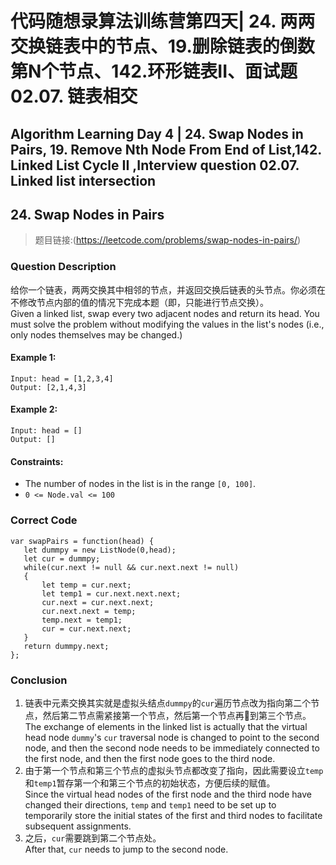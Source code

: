 
# 代码随想录算法训练营第四天| 24. 两两交换链表中的节点、19.删除链表的倒数第N个节点、142.环形链表II、面试题 02.07. 链表相交
## Algorithm Learning Day 4 | 24. Swap Nodes in Pairs, 19. Remove Nth Node From End of List,142. Linked List Cycle II ,Interview question 02.07. Linked list intersection


## 24. Swap Nodes in Pairs
> 题目链接:(https://leetcode.com/problems/swap-nodes-in-pairs/)

### Question Description
给你一个链表，两两交换其中相邻的节点，并返回交换后链表的头节点。你必须在不修改节点内部的值的情况下完成本题（即，只能进行节点交换）。<br>
Given a linked list, swap every two adjacent nodes and return its head. You must solve the problem without modifying the values in the list's nodes (i.e., only nodes themselves may be changed.)

#### Example 1:
```
Input: head = [1,2,3,4]
Output: [2,1,4,3]
```
#### Example 2:
```
Input: head = []
Output: []
```
#### Constraints:
- The number of nodes in the list is in the range `[0, 100]`.
- `0 <= Node.val <= 100`

### Correct Code
```
var swapPairs = function(head) {
   let dummpy = new ListNode(0,head);
   let cur = dummpy;
   while(cur.next != null && cur.next.next != null)
   {
       let temp = cur.next;
       let temp1 = cur.next.next.next;
       cur.next = cur.next.next;
       cur.next.next = temp;
       temp.next = temp1;
       cur = cur.next.next;
   }
   return dummpy.next;
};
```
### Conclusion
1. 链表中元素交换其实就是虚拟头结点`dummpy`的`cur`遍历节点改为指向第二个节点，然后第二节点需紧接第一个节点，然后第一个节点再🔗到第三个节点。<br>
  The exchange of elements in the linked list is actually that the virtual head node `dummy`'s `cur` traversal node is changed to point to the second node, and then the second node needs to be immediately connected to the first node, and then the first node goes to the third node.
2. 由于第一个节点和第三个节点的虚拟头节点都改变了指向，因此需要设立`temp`和`temp1`暂存第一个和第三个节点的初始状态，方便后续的赋值。<br>
  Since the virtual head nodes of the first node and the third node have changed their directions, `temp` and `temp1` need to be set up to temporarily store the initial states of the first and third nodes to facilitate subsequent assignments.
3. 之后，`cur`需要跳到第二个节点处。<br>
  After that, `cur` needs to jump to the second node.
